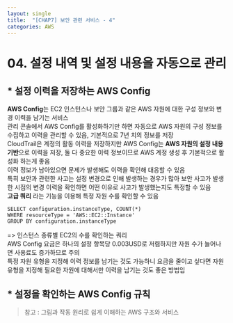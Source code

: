 ```yaml
---
layout: single
title:  "[CHAP7] 보안 관련 서비스 - 4"
categories: AWS
---
```


# 04. 설정 내역 및 설정 내용을 자동으로 관리

## * 설정 이력을 저장하는 AWS Config

**AWS Config**는 EC2 인스턴스나 보안 그룹과 같은 AWS 자원에 대한 구성 정보와 변경 이력을 남기는 서비스  
관리 콘솔에서 AWS Config를 활성화하기만 하면 자동으로 AWS 자원의 구성 정보를 수집하고 이력을 관리할 수 있음, 기본적으로 7년 치의 정보를 저장  
CloudTrail은 계정의 활동 이력을 저장하지만 AWS Config는 **AWS 자원의 설정 내용 기반**으로 이력을 저장, 둘 다 중요한 이력 정보이므로 AWS 계정 생성 후 기본적으로 활성화 하는게 좋음  
이력 정보가 남아있으면 문제가 발생해도 이력을 확인해 대응할 수 있음  
특히 보안과 관련한 사고는 설정 변경으로 인해 발생하는 경우가 많아 보안 사고가 발생한 시점의 변경 이력을 확인하면 어떤 이유로 사고가 발생했는지도 특정할 수 있음  
**고급 쿼리** 라는 기능을 이용해 특정 자원 수를 확인할 수 있음  

```
SELECT configuration.instanceType, COUNT(*)
WHERE resourceType = 'AWS::EC2::Instance'
GROUP BY configuration.instanceType
```
=> 인스턴스 종류별 EC2의 수를 확인하는 쿼리  
AWS Config 요금은 하나의 설정 항목당 0.003USD로 저렴하지만 자원 수가 늘어나면 사용료도 증가하므로 주의  
특정 자원 유형을 지정해 이력 정보를 남기는 것도 가능하니 요금을 줄이고 싶다면 자원 유형을 지정해 필요한 자원에 대해서만 이력을 남기는 것도 좋은 방법임  


## * 설정을 확인하는 AWS Config 규칙
  


> 참고 : 그림과 작동 원리로 쉽게 이해하는 AWS 구조와 서비스